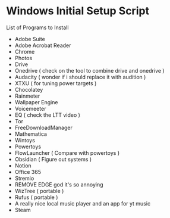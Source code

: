 # Windows Initial Setup Script

List of Programs to Install

+ Adobe Suite
+ Adobe Acrobat Reader
+ Chrome
+ Photos
+ Drive
+ Onedrive ( check on the tool to combine drive and onedrive )
+ Audacity ( wonder if i should replace it with audition )
+ XTXU ( for tuning power targets )
+ Chocolatey
+ Rainmeter
+ Wallpaper Engine
+ Voicemeeter
+ EQ ( check the LTT video )
+ Tor
+ FreeDownloadManager
+ Mathematica
+ Wintoys
+ Powertoys
+ FlowLauncher ( Compare with powertoys )
+ Obsidian ( Figure out systems )
+ Notion
+ Office 365
+ Stremio
+ REMOVE EDGE god it's so annoying
+ WizTree ( portable )
+ Rufus ( portable )
+ A really nice local music player and an app for yt music
+ Steam
